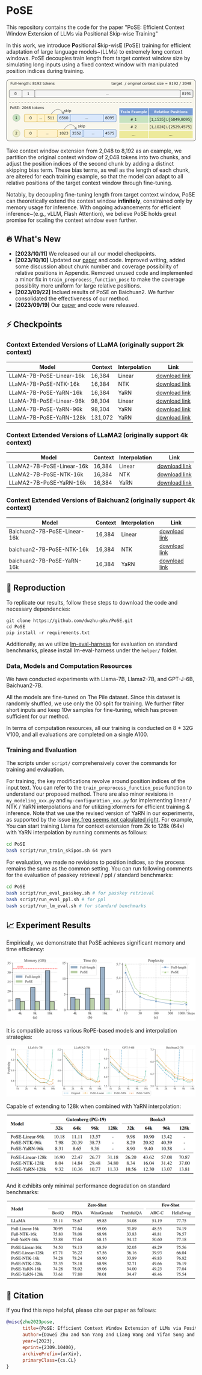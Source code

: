 # PoSE

This repository contains the code for the paper "PoSE: Efficient Context Window Extension of LLMs via Positional Skip-wise Training"

In this work, we introduce **Po**sitional **S**kip-wis**E** (PoSE) training for efficient adaptation of large language models~(LLMs) to extremely long context windows. PoSE decouples train length from target context window size by simulating long inputs using  a fixed context window with manipulated position indices during training.


![PoSE](imgs/pose.png)

Take context window extension from 2,048 to 8,192 as an example, we partition the original context window of 2,048 tokens into two chunks, and adjust the position indices of the second chunk by adding a distinct skipping bias term. These bias terms, as well as the length of each chunk, are altered for each training example, so that the model can adapt to all relative positions of the target context window through fine-tuning.

Notably, by decoupling fine-tuning length from target context window, PoSE can theoretically extend the context window **infinitely**, constrained only by memory usage for inference. With ongoing advancements for efficient inference~(e.g., vLLM, Flash Attention), we believe PoSE holds great promise for scaling the context window even further.

## 🔥 What's New
* **[2023/10/11]** We released our all our model checkpoints.
* **[2023/10/10]** Updated our [paper](https://github.com/dwzhu-pku/PoSE/blob/master/paper/PoSE-v2.pdf) and code. Improved writing, added some discussion about chunk number and coverage possibility of relative positions in Appendix. Removed unused code and implemented a minor fix in `train_preprocess_function_pose` to make the coverage possiblity more uniform for large relative positions.
* **[2023/09/22]** Inclued results of PoSE on Baichuan2. We further consolidated the effectiveness of our method.
* **[2023/09/19]** Our [paper](https://arxiv.org/abs/2309.10400) and code were released.

## ⚡ Checkpoints

### Context Extended Versions of LLaMA (originally support 2k context)

| Model | Context | Interpolation | Link |
| --- | --- | --- | --- |
| LLaMA-7B-PoSE-Linear-16k | 16,384 | Linear | [download link](https://huggingface.co/dwzhu/LLaMA-7B-PoSE-Linear-16k) |
| LLaMA-7B-PoSE-NTK-16k | 16,384 | NTK | [download link](https://huggingface.co/dwzhu/LLaMA-7B-PoSE-NTK-16k) |
| LLaMA-7B-PoSE-YaRN-16k | 16,384 | YaRN | [download link](https://huggingface.co/dwzhu/LLaMA-7B-PoSE-YaRN-16k) |
| LLaMA-7B-PoSE-Linear-96k | 98,304 | Linear | [download link](https://huggingface.co/dwzhu/LLaMA-7B-PoSE-Linear-96k) |
| LLaMA-7B-PoSE-YaRN-96k | 98,304 | YaRN | [download link](https://huggingface.co/dwzhu/LLaMA-7B-PoSE-YaRN-96k) |
| LLaMA-7B-PoSE-YaRN-128k | 131,072 | YaRN | [download link](https://huggingface.co/dwzhu/LLaMA-7B-PoSE-YaRN-128k) |

### Context Extended Versions of LLaMA2 (originally support 4k context)

| Model | Context | Interpolation | Link |
| --- | --- | --- | --- |
| LLaMA2-7B-PoSE-Linear-16k | 16,384 | Linear | [download link](https://huggingface.co/dwzhu/LLaMA2-7B-PoSE-Linear-16k) |
| LLaMA2-7B-PoSE-NTK-16k | 16,384 | NTK | [download link](https://huggingface.co/dwzhu/LLaMA2-7B-PoSE-NTK-16k) |
| LLaMA2-7B-PoSE-YaRN-16k | 16,384 | YaRN | [download link](https://huggingface.co/dwzhu/LLaMA2-7B-PoSE-YaRN-16k) |

### Context Extended Versions of Baichuan2 (originally support 4k context)

| Model | Context | Interpolation | Link |
| --- | --- | --- | --- |
| Baichuan2-7B-PoSE-Linear-16k | 16,384 | Linear | [download link](https://huggingface.co/dwzhu/Baichuan2-7B-PoSE-Linear-16k) |
| baichuan2-7B-PoSE-NTK-16k | 16,384 | NTK | [download link](https://huggingface.co/dwzhu/Baichuan2-7B-PoSE-NTK-16k) |
| baichuan2-7B-PoSE-YaRN-16k | 16,384 | YaRN | [download link](https://huggingface.co/dwzhu/Baichuan2-7B-PoSE-YaRN-16k) |

## 🔧 Reproduction
To replicate our results, follow these steps to download the code and necessary dependencies:
```
git clone https://github.com/dwzhu-pku/PoSE.git
cd PoSE
pip install -r requirements.txt
```
Additionally, as we utilize [lm-eval-harness](https://github.com/EleutherAI/lm-evaluation-harness) for evaluation on standard benchmarks, please install lm-eval-harness under the `helper/` folder.

### Data, Models and Computation Resources
We have conducted experiments with Llama-7B, Llama2-7B, and GPT-J-6B, Baichuan2-7B.

All the models are fine-tuned on The Pile dataset. Since this dataset is randomly shuffled, we use only the 00 split for training. We further filter short inputs and keep 10w samples for fine-tuning, which has proven sufficient for our method.

In terms of computation resources, all our training is conducted on 8 * 32G V100, and all evaluations are completed on a single A100.

### Training and Evaluation


The scripts under `script/` comprehensively cover the commands for training and evaluation.

For training, the key modifications revolve around position indices of the input text. You can refer to the `train_preprocess_function_pose` function to understand our proposed method. There are also minor revisions in `my_modeling_xxx.py` and `my-configuration_xxx.py` for implementing linear / NTK / YaRN interpolations and for utilizing xformers for efficient training & inference. Note that we use the revised version of YaRN in our experiments, as supported by the issue [inv_freq seems not calculated right](https://github.com/jquesnelle/yarn/issues/24). For example, You can start training Llama for context extension from 2k to 128k (64x) with YaRN interpolation by running comments as follows:

```bash
cd PoSE
bash script/run_train_skipos.sh 64 yarn
```

For evaluation, we made no revisions to position indices, so the process remains the same as the common setting. You can run following comments for the evaluation of passkey retrieval / ppl / standard benchmarks:

```bash
cd PoSE
bash script/run_eval_passkey.sh # for passkey retrieval
bash script/run_eval_ppl.sh # for ppl
bash script/run_lm_eval.sh # for standard benchmarks
```

## 📈 Experiment Results
Empirically, we demonstrate that PoSE achieves significant memory and time efficiency:

![efficiency](imgs/efficiency.png)

It is compatible across various RoPE-based models and interpolation strategies:

![widely_compatible](imgs/widely_compatible.png)

Capable of extending to 128k when combined with YaRN interpolation:

![extremely_long](imgs/extremely_long.png)

And it exhibits only minimal performance degradation on standard benchmarks:

![standard](imgs/standard.png)

## 🌟 Citation
If you find this repo helpful, please cite our paper as follows:

```bibtex
@misc{zhu2023pose,
      title={PoSE: Efficient Context Window Extension of LLMs via Positional Skip-wise Training}, 
      author={Dawei Zhu and Nan Yang and Liang Wang and Yifan Song and Wenhao Wu and Furu Wei and Sujian Li},
      year={2023},
      eprint={2309.10400},
      archivePrefix={arXiv},
      primaryClass={cs.CL}
}
```
